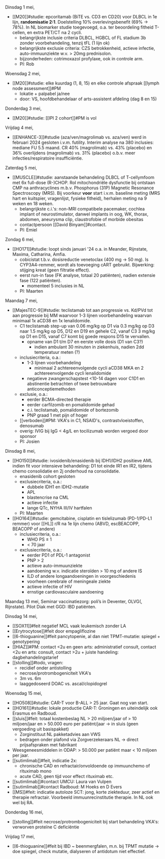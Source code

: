 Dinsdag 1 mei,
-  [[M20]]#studie: epcoritamab (BiTE vs. CD3 en CD20) voor DLBCL in 1e lijn, **randomisatie 2:1**. Doelstelling 10% overlevingsbenefit (69% → 78%). In NL biomarker studie toegevoegd, o.a. ter beoordeling fitheid T-cellen, en extra PET/CT na 2 cycli. 
	- belangrijkste inclusie criteria DLBCL, HGBCL of FL stadium 3b zonder voorbehandeling, tenzij tFL (1 lijn ok)
	- belangrijkste exclusie criteria: CZS betrokkenheid, actieve infectie, auto-immuunziekte w.v. > 20mg prednisolon.
	- bijzonderheden: cotrimoxazol profylaxe, ook in controle arm.
	- PI: Rob

Woensdag 2 mei,
- [[M20]]#studie: elke kuurdag (1, 8, 15) en elke controle afspraak [[lymph node assessment]]#PM
	- lokatie + palpabel ja/nee
	- door: VS, hoofdbehandelaar of arts-assistent afdeling (dag 8 en 15)

Donderdag 3 mei,
- [[M20]]#studie: [[IPI 2 cohort]]#PM is vol

Vrijdag 4 mei,
- [[ENHANCE-3]]#studie (aza/ven/magrolimab vs. aza/ven) werd in februari 2024 gesloten i.v.m. futility. Interim analyse na 380 inclusies: mediane FU 5.5 maand. CR 40% (magrolimab) vs. 43% (placebo) en 36% overlijdens (magrolimab) vs. 31% (placebo) o.b.v. meer infecties/respiratoire insufficiëntie.

Zaterdag 5 mei,
- [[MUSCLE]]#studie: aanstaande behandeling DLBCL of T-cellymfoom met 6x full-dose (R-)CHOP. Rol mitochondriële dysfunctie bij ontstaan CMP na anthracyclines m.b.v. Phosphorus (31P) Magnetic Resonance Spectroscopy (MRS). Bij voorkeur **voor** start i.v.m. baseline meting (MRS hart en kuitspier, vragenlijst, fysieke fitheid), herhalen meting na 9 weken en 18 weken. 
	- belangrijkste c.i.'s: non-MRI compatibele pacemaker, cochlea implant of neurostimulator, danwel implants in oog, WK, thorax, abdomen, aneurysma clip, claustrofobie of morbide obesitas 
	- contactpersoon [[David Binyam]]#contact.
	- PI: Emiel

Zondag 6 mei,
- [[HO171]]#studie: loopt sinds januari '24 o.a. in Meander, Rijnstate, Maxima, Catharina, Amfia. 
	- cobicistat t.b.v. dosisreductie venetoclax (400 mg → 50 mg). Is CYP3A4-remmer, wordt als toevoeging cART gebruikt. Bijwerking: stijging kreat (geen filtratie effect).
	- eerst run-in fase (FK analyse, totaal 20 patiënten), nadien extensie fase (122 patiënten). 
		- momenteel 5 inclusies in NL
	- PI: Maarten

Maandag 7 mei,
- [[MajesTEC-9]]#studie: teclistamab tot aan progressie vs. Kd/PVd tot aan progressie bij MM waarvoor 1-3 lijnen voorbehandeling waarvan minimaal 1x aCD38 en 1x lenalidomide.
	- C1 teclistamab step-up van 0.06 mg/kg op D1 via 0.3 mg/kg op D3 naar 1.5 mg/kg op D5, D12 en D19 en gehele C2, vanaf C3 3 mg/kg op D1 en D15, vanaf C7 komt bij goede respons D15 te vervallen.
		- opname van D1 t/m D7 en eerste volle dosis (D1 van C3?)
			- indien ambulant 30 minuten in ziekenhuis, nadien 2dd temperatuur meten (?)
	- inclusiecriteria, o.a.:
		- 1-3 lijnen voorbehandeling
			- minimaal 2 achtereenvolgende cycli aCD38 MKA en 2 achtereenvolgende cycli lenalidomide
		- negatieve zwangerschapstest <10-14 dagen voor C1D1 en abstinentie betrachten of twee betrouwbare anticonceptiemethoden
	- exclusie, o.a.:
		- eerder BCMA-directed therapie
		- eerder carfilzomib en pomalidomide gehad
		- c.i. teclistamab, pomalidomide of bortezomib
		- PNP graad 1 met pijn of hoger
	- [[verboden]]#PM: VKA's in C1, NSAID's, contrastvloeistoffen, denosumab
	- overig: IVIG bij IgG < 4g/L en tocilizumab worden vergoed door sponsor
	- PI: Josien

Dinsdag 8 mei,
- [[HO150]]#studie: ivosidenib/enasidenib bij IDH1/IDH2 positieve AML indien fit voor intensieve  behandeling: D1 tot einde IR1 en IR2, tijdens chemo consolidatie en 2j onderhoud na consolidatie.
	- enasidenib cohort gesloten
	- exclusiecriteria, o.a.:
		- dubbele IDH1 en IDH2-mutatie
		- APL
		- blastencrise na CML
		- actieve infectie
		- lange QTc, NYHA III/IV hartfalen
	- PI: Maarten
- [[HO164]]#studie: gemcitabine, cisplatin en tislelizumab (PD-1/PD-L1 remmer) voor [[HL]] r/R na 1e lijn chemo (ABVD, escBEACOPP, BEACOPP of andere)
	- inclusiecriteria, o.a.:
		- WHO PS $\leq$ 1
		- \< 70 jaar
	- exclusiecriteria, o.a.:
		- eerder PD1 of PDL-1 antagonist
		- PNP > 2
		- actieve auto-immuunziekte
		- aandoening w.v. indicatie steroïden > 10 mg of andere IS
		- ILD of andere longaandoeningen in voorgeschiedenis
		- voorheen cerebrale of meningeale ziekte
		- actieve infectie of HIV
		- ernstige cardiovasculaire aandoening

Maandag 13 mei,
Seminar vaccinatiezorg: poli’s in Deventer, OLVG(, Rijnstate). Pilot Diak met GGD: IBD patiënten. 

Dinsdag 14 mei,
- [[SOX11]]#feit negatief MCL vaak leukemisch zonder LA
- [[Erytrocytose]]#feit door empagliflozine
- [[6-thioguanine]]#feit pancytopenie, al dan niet TPMT-mutatie: spiegel + genotypering
- [[HIAZ]]#PM: contact <2u en geen arts: administratief consult, contact <2u en arts: consult, contact >2u + juiste handeling: dagbehandelingstarief
- [[stolling]]#todo, vragen: 
	- recidief onder antistolling
	- necrose/protrombogeniciteit VKA's
	- 3m vs. 6m
	- laaggedoseerd DOAC vs. ascal/clopidogrel

Woensdag 15 mei,
- [[HO508]]#studie: CAR-T voor B-ALL > 25 jaar. Gaat nog van start.
- [[HO161]]#studie: lokale productie CAR-T: Groningen en uiteindelijk ook Erasmus en Radboud.
- [[sluis]]#feit: totaal kostenbeslag NL > 20 miljoen/jaar of > 10 miljoen/jaar en > 50.000 euro per patiënt/jaar → in sluis (geen vergoeding uit basispakket)
	- Zorginstituut NL pakketadvies aan VWS
	- bedragen onder plafond via Zorgverzekeraars NL → direct prijsafspraken met fabrikant
- Weesgeneesmiddelen in ODAP: > 50.000 per patiënt maar < 10 miljoen per jaar. 
- [[sutimlimab]]#feit, indicatie 2x: 
	- chronische CAD en refractair/onvoldoende op immuunchemo of rituximab mono
	- acute CAD, geen tijd voor effect rituximab etc.
- [[sutimlimab]]#contact UMCU: Laura van Vulpen
- [[sutimlimab]]#contact Radboud: M Hoeks en D Evers
- [[MS]]#feit: indicatie autoloze SCT: jong, korte ziekteduur, zeer actief en therapie refractair. Voorbeeld immuunrecinstitutie therapie. In NL ook wel bij RA. 

Donderdag 16 mei,
- [[stolling]]#feit necrose/protrombogeniciteit bij start behandeling VKA's: verworven proteïne C deficiëntie

Vrijdag 17 mei,
- [[6-thioguanine]]#feit bij IBD ~ beenmergfalen, m.n. bij TPMT mutatie → doe spiegel, check mutatie, dialyseren of antidotum niet effectief.